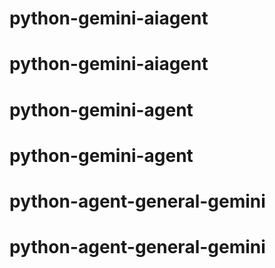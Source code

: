 # python-gemini-aiagent
# python-gemini-aiagent
# python-gemini-agent
# python-gemini-agent
# python-agent-general-gemini
# python-agent-general-gemini
